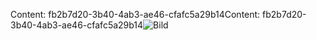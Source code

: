 <span data-ttu-id="8086b-101">Content: fb2b7d20-3b40-4ab3-ae46-cfafc5a29b14</span><span class="sxs-lookup"><span data-stu-id="8086b-101">Content: fb2b7d20-3b40-4ab3-ae46-cfafc5a29b14</span></span>![Bild](bf4a37f5-25f8-4132-8601-384f533fccd9.png)
